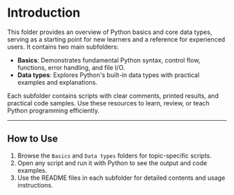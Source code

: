 # Introduction

This folder provides an overview of Python basics and core data types, serving as a starting point for new learners and a reference for experienced users. It contains two main subfolders:

- **Basics**: Demonstrates fundamental Python syntax, control flow, functions, error handling, and file I/O.
- **Data types**: Explores Python's built-in data types with practical examples and explanations.

Each subfolder contains scripts with clear comments, printed results, and practical code samples. Use these resources to learn, review, or teach Python programming efficiently.

---

## How to Use

1. Browse the `Basics` and `Data types` folders for topic-specific scripts.
2. Open any script and run it with Python to see the output and code examples.
3. Use the README files in each subfolder for detailed contents and usage instructions.
